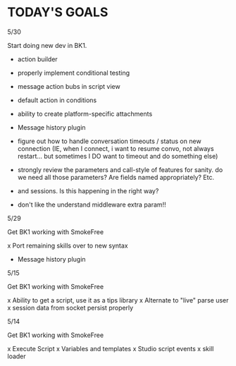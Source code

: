 # TODAY'S GOALS


5/30

Start doing new dev in BK1.

* action builder
* properly implement conditional testing
* message action bubs in script view

* default action in conditions

* ability to create platform-specific attachments


* Message history plugin

* figure out how to handle conversation timeouts / status on new connection (IE, when I connect, i want to resume convo, not always restart... but sometimes I DO want to timeout and do something else)

* strongly review the parameters and call-style of features for sanity. do we need all those parameters?  Are fields named appropriately?  Etc.

* and sessions.  Is this happening in the right way?
* don't like the understand middleware extra param!!


5/29

Get BK1 working with SmokeFree

x Port remaining skills over to new syntax
* Message history plugin


5/15

Get BK1 working with SmokeFree

x Ability to get a script, use it as a tips library
x Alternate to "live" parse user
x session data from socket persist properly

5/14

Get BK1 working with SmokeFree

x Execute Script
x Variables and templates
x Studio script events
x skill loader
